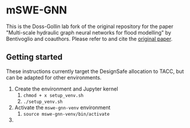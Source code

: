 # mSWE-GNN

This is the Doss-Gollin lab fork of the original repository for the paper "Multi-scale hydraulic graph neural networks for flood modelling" by Bentivoglio and coauthors.
Please refer to and cite the [original paper](https://nhess.copernicus.org/articles/25/335/2025/).

## Getting started

These instructions currently target the DesignSafe allocation to TACC, but can be adapted for other environments.

1. Create the environment and Jupyter kernel
    1. `chmod + x setup_venv.sh`
    2. `./setup_venv.sh`
2. Activate the `mswe-gnn-venv` environment
    1. `source mswe-gnn-venv/bin/activate`
3.

